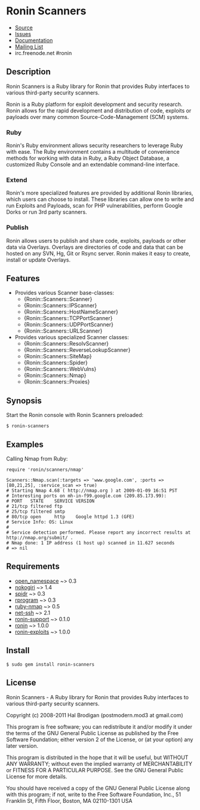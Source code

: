# Ronin Scanners

* [Source](http://github.com/ronin-ruby/ronin-scanners)
* [Issues](http://github.com/ronin-ruby/ronin-scanners/issues)
* [Documentation](http://rubydoc.info/github/ronin-ruby/ronin-scanners/frames)
* [Mailing List](http://groups.google.com/group/ronin-ruby)
* irc.freenode.net #ronin

## Description

Ronin Scanners is a Ruby library for Ronin that provides Ruby interfaces to
various third-party security scanners.

Ronin is a Ruby platform for exploit development and security research.
Ronin allows for the rapid development and distribution of code, exploits
or payloads over many common Source-Code-Management (SCM) systems.

### Ruby

Ronin's Ruby environment allows security researchers to leverage Ruby with
ease. The Ruby environment contains a multitude of convenience methods
for working with data in Ruby, a Ruby Object Database, a customized Ruby
Console and an extendable command-line interface.

### Extend

Ronin's more specialized features are provided by additional Ronin
libraries, which users can choose to install. These libraries can allow
one to write and run Exploits and Payloads, scan for PHP vulnerabilities,
perform Google Dorks  or run 3rd party scanners.

### Publish

Ronin allows users to publish and share code, exploits, payloads or other
data via Overlays. Overlays are directories of code and data that can be
hosted on any SVN, Hg, Git or Rsync server. Ronin makes it easy to create,
install or update Overlays.

## Features

* Provides various Scanner base-classes:
  * {Ronin::Scanners::Scanner}
  * {Ronin::Scanners::IPScanner}
  * {Ronin::Scanners::HostNameScanner}
  * {Ronin::Scanners::TCPPortScanner}
  * {Ronin::Scanners::UDPPortScanner}
  * {Ronin::Scanners::URLScanner}
* Provides various specialized Scanner classes:
  * {Ronin::Scanners::ResolvScanner}
  * {Ronin::Scanners::ReverseLookupScanner}
  * {Ronin::Scanners::SiteMap}
  * {Ronin::Scanners::Spider}
  * {Ronin::Scanners::WebVulns}
  * {Ronin::Scanners::Nmap}
  * {Ronin::Scanners::Proxies}

## Synopsis

Start the Ronin console with Ronin Scanners preloaded:

    $ ronin-scanners

## Examples

Calling Nmap from Ruby:

    require 'ronin/scanners/nmap'
  
    Scanners::Nmap.scan(:targets => 'www.google.com', :ports => [80,21,25], :service_scan => true)
    # Starting Nmap 4.68 ( http://nmap.org ) at 2009-01-09 16:51 PST
    # Interesting ports on mh-in-f99.google.com (209.85.173.99):
    # PORT   STATE    SERVICE VERSION
    # 21/tcp filtered ftp
    # 25/tcp filtered smtp
    # 80/tcp open     http    Google httpd 1.3 (GFE)
    # Service Info: OS: Linux
    #
    # Service detection performed. Please report any incorrect results at http://nmap.org/submit/ .
    # Nmap done: 1 IP address (1 host up) scanned in 11.627 seconds
    # => nil

## Requirements

* [open_namespace](http://github.com/postmodern/open_namespace) ~> 0.3
* [nokogiri](http://github.com/tenderlove/nokogiri) ~> 1.4
* [spidr](http://github.com/postmodern/spidr) ~> 0.3
* [rprogram](http://github.com/postmodern/rprogram) ~> 0.3
* [ruby-nmap](http://github.com/sophsec/ruby-nmap/) ~> 0.5
* [net-ssh](http://github.com/net-ssh/net-ssh) ~> 2.1
* [ronin-support](http://github.com/ronin-ruby/ronin-support) ~> 0.1.0
* [ronin](http://github.com/ronin-ruby/ronin) ~> 1.0.0
* [ronin-exploits](http://github.com/ronin-ruby/ronin-exploits) ~> 1.0.0

## Install

    $ sudo gem install ronin-scanners

## License

Ronin Scanners - A Ruby library for Ronin that provides Ruby interfaces to
various third-party security scanners.

Copyright (c) 2008-2011 Hal Brodigan (postmodern.mod3 at gmail.com)

This program is free software; you can redistribute it and/or modify
it under the terms of the GNU General Public License as published by
the Free Software Foundation; either version 2 of the License, or
(at your option) any later version.

This program is distributed in the hope that it will be useful,
but WITHOUT ANY WARRANTY; without even the implied warranty of
MERCHANTABILITY or FITNESS FOR A PARTICULAR PURPOSE.  See the
GNU General Public License for more details.

You should have received a copy of the GNU General Public License
along with this program; if not, write to the Free Software
Foundation, Inc., 51 Franklin St, Fifth Floor, Boston, MA  02110-1301  USA
